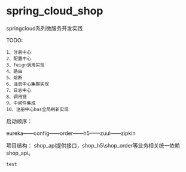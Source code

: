 # spring_cloud_shop
springcloud系列微服务开发实践

 TODO:
 
    1、注册中心
    2、配置中心
    3、feign调用实现  
    4、路由
    5、熔断
    6、注册中心集群实现
    7、日志中心
    8、调用链
    9、中间件集成
    10、注册中心bus全局刷新实现

    
 启动顺序：
 
 eureka——config——order——h5——zuul——zipkin
 
 项目结构：
 shop_api提供接口，shop_h5\shop_order等业务相关统一依赖shop_api。

    
    test
   

